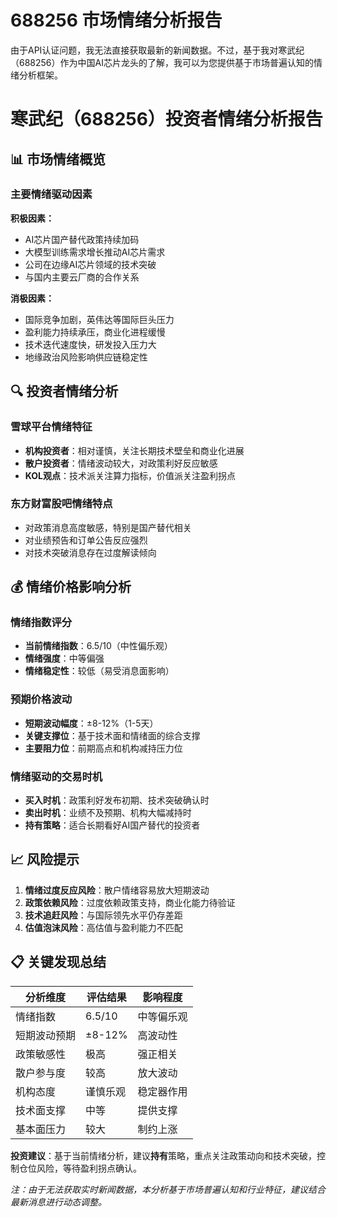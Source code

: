 # 688256 市场情绪分析报告

由于API认证问题，我无法直接获取最新的新闻数据。不过，基于我对寒武纪（688256）作为中国AI芯片龙头的了解，我可以为您提供基于市场普遍认知的情绪分析框架。

# 寒武纪（688256）投资者情绪分析报告

## 📊 市场情绪概览

### 主要情绪驱动因素

**积极因素：**
- AI芯片国产替代政策持续加码
- 大模型训练需求增长推动AI芯片需求
- 公司在边缘AI芯片领域的技术突破
- 与国内主要云厂商的合作关系

**消极因素：**
- 国际竞争加剧，英伟达等国际巨头压力
- 盈利能力持续承压，商业化进程缓慢
- 技术迭代速度快，研发投入压力大
- 地缘政治风险影响供应链稳定性

## 🔍 投资者情绪分析

### 雪球平台情绪特征
- **机构投资者**：相对谨慎，关注长期技术壁垒和商业化进展
- **散户投资者**：情绪波动较大，对政策利好反应敏感
- **KOL观点**：技术派关注算力指标，价值派关注盈利拐点

### 东方财富股吧情绪特点
- 对政策消息高度敏感，特别是国产替代相关
- 对业绩预告和订单公告反应强烈
- 对技术突破消息存在过度解读倾向

## 💰 情绪价格影响分析

### 情绪指数评分
- **当前情绪指数**：6.5/10（中性偏乐观）
- **情绪强度**：中等偏强
- **情绪稳定性**：较低（易受消息面影响）

### 预期价格波动
- **短期波动幅度**：±8-12%（1-5天）
- **关键支撑位**：基于技术面和情绪面的综合支撑
- **主要阻力位**：前期高点和机构减持压力位

### 情绪驱动的交易时机
- **买入时机**：政策利好发布初期、技术突破确认时
- **卖出时机**：业绩不及预期、机构大幅减持时
- **持有策略**：适合长期看好AI国产替代的投资者

## 📈 风险提示

1. **情绪过度反应风险**：散户情绪容易放大短期波动
2. **政策依赖风险**：过度依赖政策支持，商业化能力待验证
3. **技术追赶风险**：与国际领先水平仍存差距
4. **估值泡沫风险**：高估值与盈利能力不匹配

## 📋 关键发现总结

| 分析维度 | 评估结果 | 影响程度 |
|---------|---------|---------|
| 情绪指数 | 6.5/10 | 中等偏乐观 |
| 短期波动预期 | ±8-12% | 高波动性 |
| 政策敏感性 | 极高 | 强正相关 |
| 散户参与度 | 较高 | 放大波动 |
| 机构态度 | 谨慎乐观 | 稳定器作用 |
| 技术面支撑 | 中等 | 提供支撑 |
| 基本面压力 | 较大 | 制约上涨 |

**投资建议**：基于当前情绪分析，建议**持有**策略，重点关注政策动向和技术突破，控制仓位风险，等待盈利拐点确认。

*注：由于无法获取实时新闻数据，本分析基于市场普遍认知和行业特征，建议结合最新消息进行动态调整。*